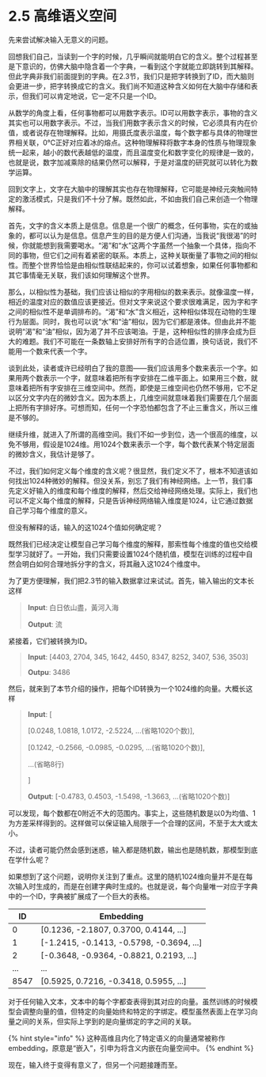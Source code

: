 # 2.5 高维语义空间

先来尝试解决输入无意义的问题。

回想我们自己，当读到一个字的时候，几乎瞬间就能明白它的含义。整个过程甚至是下意识的，仿佛大脑中隐含着一个字典，一看到这个字就能立即跳转到其解释。但此字典非我们前面提到的字典。在2.3节，我们只是把字转换到了ID，而大脑则会更进一步，把字转换成它的含义。我们尚不知道这种含义如何在大脑中存储和表示，但我们可以肯定地说，它一定不只是一个ID。

从数学的角度上看，任何事物都可以用数字表示。ID可以用数字表示，事物的含义其实也可以用数字表示。不过，当我们用数字表示含义的时候，它必须具有内在价值，或者说存在物理解释。比如，用摄氏度表示温度，每个数字都与具体的物理世界相关联，0℃正好对应着冰的熔点。这种物理解释将数字本身的性质与物理现象统一起来，越小的数代表越低的温度，而且温度变化和数字变化的规律是一致的，也就是说，数字加减乘除的结果仍然可以解释，于是对温度的研究就可以转化为数学运算。

回到文字上，文字在大脑中的理解其实也存在物理解释，它可能是神经元突触间特定的激活模式，只是我们不十分了解。既然如此，不如由我们自己来创造一个物理解释。

首先，文字的含义本质上是信息。信息是一个很广的概念，任何事物，实在的或抽象的，都可以认为是信息。信息产生的目的是方便人们沟通，当我说“我很渴”的时候，你就能想到我需要喝水。“渴”和“水”这两个字虽然一个抽象一个具体，指向不同的事物，但它们之间有着紧密的联系。本质上，这种关联衡量了事物之间的相似性。而整个世界恰恰是由相似性联结起来的，你可以试着想象，如果任何事物都和其它事情毫无关联，我们该如何理解这个世界。

那么，以相似性为基础，我们应该让相似的字用相似的数来表示。就像温度一样，相近的温度对应的数值应该更接近。但对文字来说这个要求很难满足，因为字和字之间的相似性不是单调排布的。“渴”和“水”含义相近，这种相似体现在动物的生理行为层面。同时，我也可以说“水”和“油”相似，因为它们都是液体。但由此并不能说明“渴”和“油”相似，因为渴了并不应该喝油。于是，这种相似性的排序会成为巨大的难题。我们不可能在一条数轴上安排好所有字的合适位置，换句话说，我们不能用一个数来代表一个字。

谈到此处，读者或许已经明白了我的意图——我们应该用多个数来表示一个字。如果用两个数表示一个字，就意味着把所有字安排在二维平面上。如果用三个数，就意味着把所有字安排在三维空间中。然而，即使是三维空间也仍然不够用，它不足以区分文字内在的微妙含义。因为本质上，几维空间就意味着我们需要在几个层面上把所有字排好序。可想而知，任何一个字恐怕都包含了不止三重含义，所以三维是不够的。

继续升维，就进入了所谓的高维空间。我们不如一步到位，选一个很高的维度，以免不够用，假设是1024维。用1024个数来表示一个字，每个数代表某个特定层面的微妙含义，我估计是够了。

不过，我们如何定义每个维度的含义呢？很显然，我们定义不了，根本不知道该如何找出1024种微妙的解释。但没关系，别忘了我们有神经网络。上一节，我们事先定义好输入的维度和每个维度的解释，然后交给神经网络处理。实际上，我们也可以不定义每个维度的解释，只是告诉神经网络输入维度是1024，让它通过数据自己学习每个维度的意义。

但没有解释的话，输入的这1024个值如何确定呢？

既然我们已经决定让模型自己学习每个维度的解释，那索性每个维度的值也交给模型学习就好了。一开始，我们只需要设置1024个随机值，模型在训练的过程中自然会明白如何合理地拆分字的含义，将其融入这1024个维度中。

为了更方便理解，我们把2.3节的输入数据拿过来试试。首先，输入输出的文本长这样

> **Input**: 白日依山盡，黃河入海
>
> **Output**: 流

紧接着，它们被转换为ID。

> **Input**: \[4403, 2704, 345, 1642, 4450, 8347, 8252, 3407, 536, 3503]
>
> **Outpu**: 3486

然后，就来到了本节介绍的操作，把每个ID转换为一个1024维的向量。大概长这样

> **Input**: \[
>
> \[0.0248, 1.0818, 1.0172, -2.5224, ...(省略1020个数)],
>
> \[0.1242, -0.2566, -0.0985, -0.0295, ...(省略1020个数)],
>
> ...(省略8行)
>
> ]
>
> **Output**: \[-0.4783, 0.4503, -1.5498, -1.3663, ...(省略1020个数)]

可以发现，每个数都在0附近不大的范围内。事实上，这些随机数是以0为均值、1为方差采样得到的。这样做可以保证输入局限于一个合理的区间，不至于太大或太小。

不过，读者可能仍然会感到迷惑，输入都是随机数，输出也是随机数，那模型到底在学什么呢？

如果想到了这个问题，说明你关注到了重点。这里的随机1024维向量并不是在每次输入时生成的，而是在创建字典时生成的。也就是说，每个向量唯一对应于字典中的一个ID，字典被扩展成了一个巨大的表格。

| ID   | Embedding                                  |
| ---- | ------------------------------------------ |
| 0    | \[0.1236, -2.1807, 0.3700, 0.4144, ...]    |
| 1    | \[-1.2415, -0.1413, -0.5798, -0.3694, ...] |
| 2    | \[-0.3648, -0.9364, -0.8821, 0.2193, ...]  |
| ...  | ...                                        |
| 8547 | \[0.5925, 0.7216, -0.3418, 0.5955, ...]    |

对于任何输入文本，文本中的每个字都查表得到其对应的向量。虽然训练的时候模型会调整向量的值，但特定的向量始终和特定的字绑定。模型虽然表面上在学习向量之间的关系，但实际上学到的是向量绑定的字之间的关联。

{% hint style="info" %}
这种高维且内化了特定语义的向量通常被称作embedding，原意是“嵌入”，引申为将含义内嵌在向量空间中。
{% endhint %}

现在，输入终于变得有意义了，但另一个问题接踵而至。
